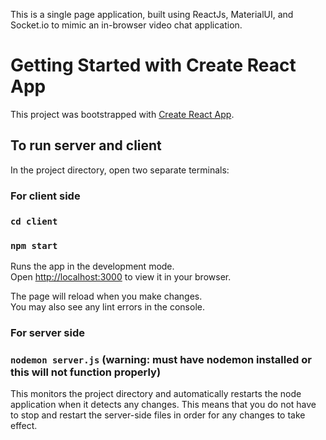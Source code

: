 This is a single page application, built using ReactJs, MaterialUI, and Socket.io to mimic an in-browser video chat application. 

# Getting Started with Create React App

This project was bootstrapped with [Create React App](https://github.com/facebook/create-react-app).

## To run server and client

In the project directory, open two separate terminals:

### For client side
### `cd client`
### `npm start`

Runs the app in the development mode.\
Open [http://localhost:3000](http://localhost:3000) to view it in your browser.

The page will reload when you make changes.\
You may also see any lint errors in the console.

### For server side
### `nodemon server.js` (warning: must have nodemon installed or this will not function properly)

This monitors the project directory and automatically restarts the node application when it detects any changes. This means that you do not have to stop and restart the server-side files in order for any changes to take effect.
